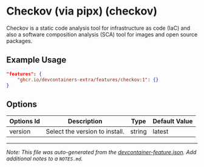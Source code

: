 
# Checkov (via pipx) (checkov)

Checkov is a static code analysis tool for infrastructure as code (IaC) and also a software composition analysis (SCA) tool for images and open source packages.

## Example Usage

```json
"features": {
    "ghcr.io/devcontainers-extra/features/checkov:1": {}
}
```

## Options

| Options Id | Description | Type | Default Value |
|-----|-----|-----|-----|
| version | Select the version to install. | string | latest |



---

_Note: This file was auto-generated from the [devcontainer-feature.json](devcontainer-feature.json).  Add additional notes to a `NOTES.md`._
